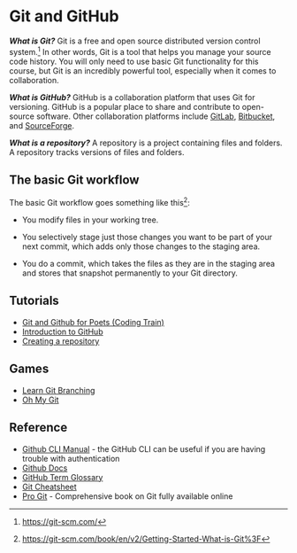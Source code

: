 # Git and GitHub

**_What is Git?_** Git is a free and open source distributed version control
system.[^git] In other words, Git is a tool that helps you manage your source
code history. You will only need to use basic Git functionality for this course,
but Git is an incredibly powerful tool, especially when it comes to
collaboration.

**_What is GitHub?_** GitHub is a collaboration platform that uses Git for
versioning. GitHub is a popular place to share and contribute to open-source
software. Other collaboration platforms include [GitLab](https://gitlab.com/),
[Bitbucket](https://bitbucket.org/), and
[SourceForge](https://sourceforge.net/).

**_What is a repository?_** A repository is a project containing files and
folders. A repository tracks versions of files and folders.

## The basic Git workflow

The basic Git workflow goes something like this[^workflow]:

- You modify files in your working tree.

- You selectively stage just those changes you want to be part of your next
  commit, which adds only those changes to the staging area.

- You do a commit, which takes the files as they are in the staging area and
  stores that snapshot permanently to your Git directory.

## Tutorials

- [Git and Github for Poets (Coding Train)](https://www.youtube.com/watch?v=BCQHnlnPusY)
- [Introduction to GitHub](https://github.com/skills/introduction-to-github)
- [Creating a repository](https://docs.github.com/en/get-started/quickstart/create-a-repo)

## Games

- [Learn Git Branching](https://learngitbranching.js.org/)
- [Oh My Git](https://ohmygit.org/)

## Reference

- [Github CLI Manual](https://cli.github.com/manual/) - the GitHub CLI can be
  useful if you are having trouble with authentication
- [Github Docs](https://docs.github.com/en)
- [GitHub Term Glossary](https://docs.github.com/en/get-started/quickstart/github-glossary)
- [Git Cheatsheet](https://training.github.com/downloads/github-git-cheat-sheet/)
- [Pro Git](https://git-scm.com/book/en/v2) - Comprehensive book on Git fully
  available online

[^git]: https://git-scm.com/
[^workflow]: https://git-scm.com/book/en/v2/Getting-Started-What-is-Git%3F

